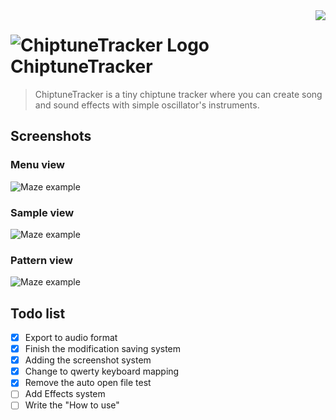 <img src="readme-media/logo-high.png" align="right" />

# ![ChiptuneTracker Logo](readme-media/logo.png) ChiptuneTracker

> ChiptuneTracker is a tiny chiptune tracker where you can create song and sound effects with simple oscillator's instruments.

## Screenshots

### Menu view

![Maze example](readme-media/screenshot-menu-view.png)

### Sample view

![Maze example](readme-media/screenshot-sample-view.png)

### Pattern view

![Maze example](readme-media/screenshot-pattern-view.png)

## Todo list

- [x] Export to audio format
- [x] Finish the modification saving system
- [x] Adding the screenshot system
- [x] Change to qwerty keyboard mapping
- [x] Remove the auto open file test
- [ ] Add Effects system
- [ ] Write the "How to use"
